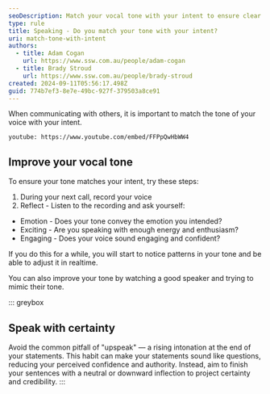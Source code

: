 ```yaml
---
seoDescription: Match your vocal tone with your intent to ensure clear and effective communication in meetings, phone calls, and other verbal interactions.
type: rule
title: Speaking - Do you match your tone with your intent?
uri: match-tone-with-intent
authors:
  - title: Adam Cogan
    url: https://www.ssw.com.au/people/adam-cogan
  - title: Brady Stroud
    url: https://www.ssw.com.au/people/brady-stroud
created: 2024-09-11T05:56:17.498Z
guid: 774b7ef3-8e7e-49bc-927f-379503a8ce91
---
```


When communicating with others, it is important to match the tone of your voice with your intent.

<!-- endintro -->

`youtube: https://www.youtube.com/embed/FFPpQwHbWW4`

## Improve your vocal tone

To ensure your tone matches your intent, try these steps:

1. During your next call, record your voice
2. Reflect - Listen to the recording and ask yourself:
* Emotion - Does your tone convey the emotion you intended?
* Exciting - Are you speaking with enough energy and enthusiasm?
* Engaging - Does your voice sound engaging and confident?

If you do this for a while, you will start to notice patterns in your tone and be able to adjust it in realtime.

You can also improve your tone by watching a good speaker and trying to mimic their tone.

::: greybox

## Speak with certainty

Avoid the common pitfall of "upspeak" — a rising intonation at the end of your statements. This habit can make your statements sound like questions, reducing your perceived confidence and authority. Instead, aim to finish your sentences with a neutral or downward inflection to project certainty and credibility.
:::
